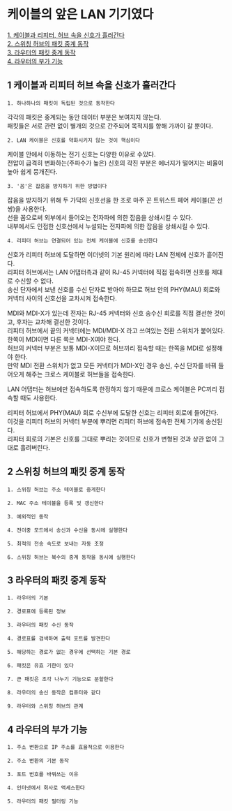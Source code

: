 # 케이블의 앞은 LAN 기기였다

[1. 케이블과 리피터, 허브 속을 신호가 흘러간다](#1-케이블과-리피터-허브-속을-신호가-흘러간다)   
[2. 스위칭 허브의 패킷 중계 동작](#2-스위칭-허브의-패킷-중계-동작)   
[3. 라우터의 패킷 중계 동작](#3-라우터의-패킷-중계-동작)   
[4. 라우터의 부가 기능](#4-라우터의-부가-기능)   

## 1 케이블과 리피터 허브 속을 신호가 흘러간다
    1. 하나하나의 패킷이 독립된 것으로 동작한다
각각의 패킷은 중계되는 동안 데이터 부분은 보여지지 않는다.   
패킷들은 서로 관련 없이 별개의 것으로 간주되어 목적지를 향해 가까이 갈 뿐이다.

    2. LAN 케이블은 신호를 약화시키지 않는 것이 핵심이다
케이블 안에서 이동하는 전기 신호는 다양한 이유로 수있다.   
전압이 급격히 변화하는(주파수가 높은) 신호의 각진 부분은 에너지가 떨어지는 비율이 높아 쉽게 뭉개진다.

    3. '꼼'은 잡음을 방지하기 위한 방법이다
잡음을 방지하기 위해 두 가닥의 신호선을 한 조로 마주 꼰 트위스트 페어 케이블(꼰 선쌍)을 사용한다.   
선을 꼼으로써 외부에서 들어오는 전자파에 의한 잡음을 상쇄시킬 수 있다.   
내부에서도 인접한 신호선에서 누설되는 전자파에 의한 잡음을 상쇄시킬 수 있다.

    4. 리피터 허브는 연결되어 있는 전체 케이블에 신호를 송신한다
신호가 리피터 허브에 도달하면 이더넷의 기본 원리에 따라 LAN 전체에 신호가 흩어진다.   
리피터 허브에서는 LAN 어댑터측과 같이 RJ-45 커넥터에 직접 접속하면 신호를 제대로 수신할 수 없다.   
송신 단자에서 보낸 신호를 수신 단자로 받아야 하므로 허브 안의 PHY(MAU) 회로와 커넥터 사이의 신호선을 교차시켜 접속한다.   
   
MDI와 MDI-X가 있는데 전자는 RJ-45 커넥터와 신호 송수신 회로를 직접 결선한 것이고, 후자는 교차해 결선한 것이다.   
리피터 허브에서 끝의 커넥터에는 MDI/MDI-X 라고 쓰여있는 전환 스위치가 붙어있다. 한쪽이 MDI이면 다른 쪽은 MDI-X여야 한다.    
허브의 커넥터 부분은 보통 MDI-X이므로 허브끼리 접속할 때는 한쪽을 MDI로 설정해야 한다.   
만약 MDI 전환 스위치가 없고 모든 커넥터가 MDI-X인 경우 송신, 수신 단자를 바꿔 들어오게 해주는 크로스 케이블로 허브들을 접속한다.   
   
LAN 어댑터는 허브에만 접속하도록 한정하지 않기 때문에 크로스 케이블은 PC끼리 접속할 때도 사용한다. 
   
리피터 허브에서 PHY(MAU) 회로 수신부에 도달한 신호는 리피터 회로에 들어간다.   
이것을 리피터 허브의 커넥터 부분에 뿌리면 리피터 허브에 접속한 전체 기기에 송신된다.   
리피터 회로의 기본은 신호를 그대로 뿌리는 것이므로 신호가 변형된 것과 상관 없이 그대로 흘려버린다.
    
## 2 스위칭 허브의 패킷 중계 동작
    1. 스위칭 허브는 주소 테이블로 중게한다   
    
    2. MAC 주소 테이블을 등록 및 갱신한다   
    
    3. 예외적인 동작   
    
    4. 전이중 모드에서 송신과 수신을 동시에 실행한다   
    
    5. 최적의 전송 속도로 보내는 자동 조정   
    
    6. 스위칭 허브는 복수의 중계 동작을 동시에 실행한다   
    
## 3 라우터의 패킷 중계 동작
    1. 라우터의 기본   
    
    2. 경로표에 등록된 정보   
    
    3. 라우터의 패킷 수신 동작   
    
    4. 경로표를 검색하여 출력 포트를 발견한다   
    
    5. 해당하는 경로가 없는 경우에 선택하는 기본 경로    
    
    6. 패킷은 유효 기한이 있다   
    
    7. 큰 패킷은 조각 나누기 기능으로 분할한다   
    
    8. 라우터의 송신 동작은 컴퓨터와 같다   
    
    9. 라우터와 스위칭 허브의 관계
    
## 4 라우터의 부가 기능
    1. 주소 변환으로 IP 주소를 효율적으로 이용한다   
    
    2. 주소 변환의 기본 동작   
    
    3. 포트 번호를 바꿔쓰는 이유   
    
    4. 인터넷에서 회사로 액세스한다   
    
    5. 라우터의 패킷 필터링 기능
    
